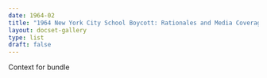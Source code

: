 ```yaml
---
date: 1964-02
title: "1964 New York City School Boycott: Rationales and Media Coverage"
layout: docset-gallery
type: list
draft: false
---
```

Context for bundle
